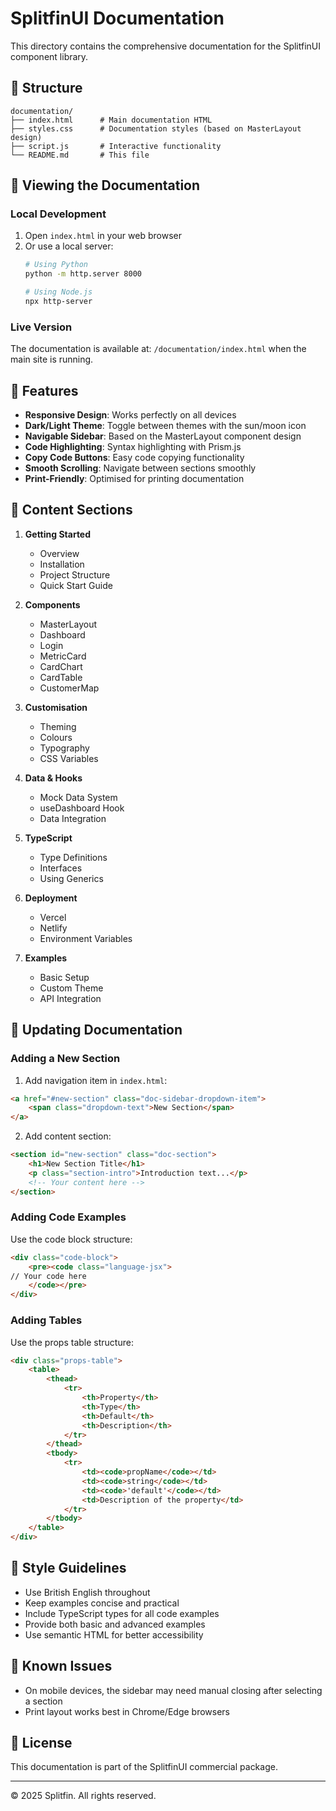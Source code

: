 # SplitfinUI Documentation

This directory contains the comprehensive documentation for the SplitfinUI component library.

## 📁 Structure

```
documentation/
├── index.html      # Main documentation HTML
├── styles.css      # Documentation styles (based on MasterLayout design)
├── script.js       # Interactive functionality
└── README.md       # This file
```

## 🚀 Viewing the Documentation

### Local Development
1. Open `index.html` in your web browser
2. Or use a local server:
   ```bash
   # Using Python
   python -m http.server 8000
   
   # Using Node.js
   npx http-server
   ```

### Live Version
The documentation is available at: `/documentation/index.html` when the main site is running.

## 🎨 Features

- **Responsive Design**: Works perfectly on all devices
- **Dark/Light Theme**: Toggle between themes with the sun/moon icon
- **Navigable Sidebar**: Based on the MasterLayout component design
- **Code Highlighting**: Syntax highlighting with Prism.js
- **Copy Code Buttons**: Easy code copying functionality
- **Smooth Scrolling**: Navigate between sections smoothly
- **Print-Friendly**: Optimised for printing documentation

## 📝 Content Sections

1. **Getting Started**
   - Overview
   - Installation
   - Project Structure
   - Quick Start Guide

2. **Components**
   - MasterLayout
   - Dashboard
   - Login
   - MetricCard
   - CardChart
   - CardTable
   - CustomerMap

3. **Customisation**
   - Theming
   - Colours
   - Typography
   - CSS Variables

4. **Data & Hooks**
   - Mock Data System
   - useDashboard Hook
   - Data Integration

5. **TypeScript**
   - Type Definitions
   - Interfaces
   - Using Generics

6. **Deployment**
   - Vercel
   - Netlify
   - Environment Variables

7. **Examples**
   - Basic Setup
   - Custom Theme
   - API Integration

## 🔧 Updating Documentation

### Adding a New Section

1. Add navigation item in `index.html`:
```html
<a href="#new-section" class="doc-sidebar-dropdown-item">
    <span class="dropdown-text">New Section</span>
</a>
```

2. Add content section:
```html
<section id="new-section" class="doc-section">
    <h1>New Section Title</h1>
    <p class="section-intro">Introduction text...</p>
    <!-- Your content here -->
</section>
```

### Adding Code Examples

Use the code block structure:
```html
<div class="code-block">
    <pre><code class="language-jsx">
// Your code here
    </code></pre>
</div>
```

### Adding Tables

Use the props table structure:
```html
<div class="props-table">
    <table>
        <thead>
            <tr>
                <th>Property</th>
                <th>Type</th>
                <th>Default</th>
                <th>Description</th>
            </tr>
        </thead>
        <tbody>
            <tr>
                <td><code>propName</code></td>
                <td><code>string</code></td>
                <td><code>'default'</code></td>
                <td>Description of the property</td>
            </tr>
        </tbody>
    </table>
</div>
```

## 🎯 Style Guidelines

- Use British English throughout
- Keep examples concise and practical
- Include TypeScript types for all code examples
- Provide both basic and advanced examples
- Use semantic HTML for better accessibility

## 🐛 Known Issues

- On mobile devices, the sidebar may need manual closing after selecting a section
- Print layout works best in Chrome/Edge browsers

## 📄 License

This documentation is part of the SplitfinUI commercial package.

---

© 2025 Splitfin. All rights reserved.